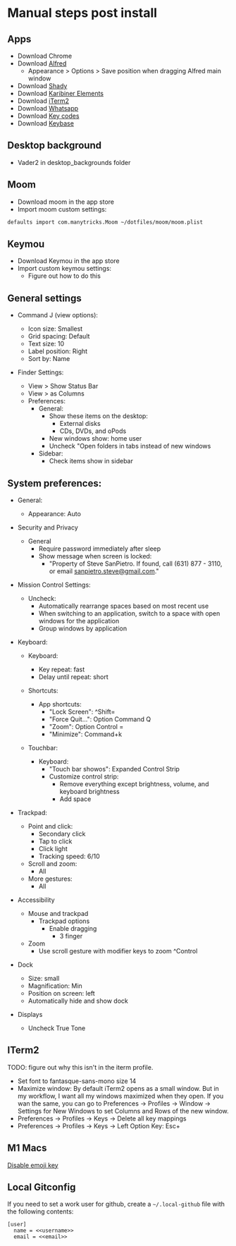 # Manual steps post install

## Apps
  - Download Chrome
  - Download [Alfred](https://www.alfredapp.com/)
      - Appearance > Options > Save position when dragging Alfred main window
  - Download [Shady](https://download.cnet.com/Shady/3000-2094_4-75784600.html)
  - Download [Karibiner Elements](https://karabiner-elements.pqrs.org/)
  - Download [iTerm2](https://www.iterm2.com/)
  - Download [Whatsapp](https://www.whatsapp.com/download)
  - Download [Key codes](https://manytricks.com/keycodes/)
  - Download [Keybase](https://keybase.io/docs/the_app/install_macos)

## Desktop background
  - Vader2 in desktop_backgrounds folder

## Moom
  - Download moom in the app store
  - Import moom custom settings:
  ```sh
  defaults import com.manytricks.Moom ~/dotfiles/moom/moom.plist
  ```

## Keymou
  - Download Keymou in the app store
  - Import custom keymou settings:
      - Figure out how to do this

## General settings

  - Command J (view options):
      - Icon size: Smallest
      - Grid spacing: Default
      - Text size: 10
      - Label position: Right
      - Sort by: Name

  - Finder Settings:
      - View > Show Status Bar
      - View > as Columns
      - Preferences:
          - General:
              - Show these items on the desktop:
                  - External disks
                  - CDs, DVDs, and oPods
              - New windows show: home user
              - Uncheck "Open folders in tabs instead of new windows
          - Sidebar:
              - Check items show in sidebar

## System preferences:

  - General:
      - Appearance: Auto

  - Security and Privacy
      - General
          - Require password immediately after sleep
          - Show message when screen is locked:
              - "Property of Steve SanPietro. If found, call (631) 877 - 3110, or email sanpietro.steve@gmail.com."

  - Mission Control Settings:
      - Uncheck:
          - Automatically rearrange spaces based on most recent use
          - When switching to an application, switch to a space with open
              windows for the application
          - Group windows by application

  - Keyboard:
      - Keyboard:
          - Key repeat: fast
          - Delay until repeat: short
      - Shortcuts:
          - App shortcuts:
              - "Lock Screen": ^Shift=
              - "Force Quit...": Option Command Q
              - "Zoom": Option Control =
              - "Minimize": Command+k

    - Touchbar:
      - Keyboard:
          - "Touch bar showos": Expanded Control Strip
          - Customize control strip:
              - Remove everything except brightness, volume, and keyboard
                  brightness
              - Add space

  - Trackpad:
      - Point and click:
          - Secondary click
          - Tap to click
          - Click light
          - Tracking speed: 6/10
      - Scroll and zoom:
          - All
      - More gestures:
          - All

  - Accessibility
      - Mouse and trackpad
          - Trackpad options
              - Enable dragging
                  - 3 finger
      - Zoom
          - Use scroll gesture with modifier keys to zoom ^Control

  - Dock
      - Size: small
      - Magnification: Min
      - Position on screen: left
      - Automatically hide and show dock

  - Displays
      - Uncheck True Tone

## ITerm2

TODO: figure out why this isn't in the iterm profile.

- Set font to fantasque-sans-mono size 14
- Maximize window:
    By default iTerm2 opens as a small window. But in my workflow, I want all my
    windows maximized when they open. If you wan the same, you can go to
    Preferences → Profiles → Window → Settings for New Windows to set Columns and
    Rows of the new window.
- Preferences -> Profiles -> Keys -> Delete all key mappings
- Preferences -> Profiles -> Keys -> Left Option Key: Esc+

## M1 Macs

[Disable emoji key](https://www.howtogeek.com/708537/how-to-disable-the-mac-keyboards-emoji-shortcut/#:~:text=Select%20the%20drop%2Ddown%20next%20to%20the%20Globe%20icon.&text=From%20here%2C%20you%20can%20choose,to%20disable%20the%20Emoji%20keyboard.)

## Local Gitconfig

If you need to set a work user for github, create a `~/.local-github` file with
the following contents:

```
[user]
  name = <<username>>
  email = <<email>>
```
